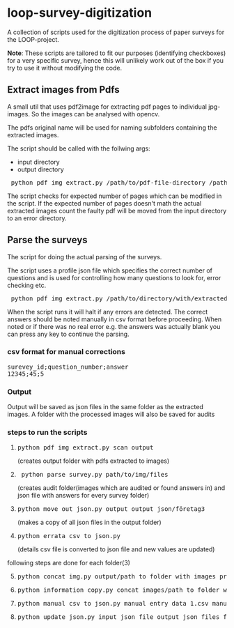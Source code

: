 # loop-survey-digitization

A collection of scripts used for the digitization process of paper surveys for the LOOP-project.

**Note**: These scripts are tailored to fit our purposes (identifying checkboxes) for a very specific survey, hence this will unlikely work out of the box if you try to use it without modifying the code.

## Extract images from Pdfs
A small util that uses pdf2image for extracting pdf pages to individual jpg-images. So the images can be analysed with opencv.

The pdfs original name will be used for naming subfolders containing the extracted images. 

The script should be called with the follwing args: 

* input directory 
* output directory

<pre> python pdf_img_extract.py /path/to/pdf-file-directory /path/to/output-directory </pre>

The script checks for expected number of pages which can be modified in the script. 
If the expected number of pages doesn't math the actual extracted images count the faulty pdf will be moved from the input directory to an error directory.

## Parse the surveys
The script for doing the actual parsing of the surveys. 

The script uses a profile json file which specifies the correct number of questions and is used for controlling how many questions to look for, error checking etc. 

<pre> python pdf_img_extract.py /path/to/directory/with/extracted/images </pre>

When the script runs it will halt if any errors are detected. The correct answers should be noted manually in csv format before proceeding.
When noted or if there was no real error e.g. the answers was actually blank you can press any key to continue the parsing. 

### csv format for manual corrections
<pre>
surevey_id;question_number;answer
12345;45;5
</pre>

### Output

Output will be saved as json files in the same folder as the extracted images. A folder with the processed images will also be saved for audits


### steps to run the scripts
1. <pre>python pdf_img_extract.py scan output </pre> (creates output folder with pdfs extracted to images)
2. <pre> python parse_survey.py path/to/img/files </pre>(creates audit folder(images which are audited or found answers in) and json file with answers for every survey folder)
3. <pre>python move_out_json.py output output_json/företag3 </pre>(makes a copy of all json files in the output folder)
4. <pre>python errata_csv_to_json.py </pre>(details csv file is converted to json file and new values are updated)

following steps are done for each folder(3)

5. <pre>python concat_img.py output/path_to_folder_with_images </path_to_folder_with_images>pre> (adds two images into one)
6. <pre>python information_copy.py concat_images/path_to_folder_with_images </pre>
7. <pre>python manual_csv_to_json.py manual_entry_data_1.csv manual_entry_data_1.json </pre>
8. <pre>python update_json.py input_json_file output_json_files_folder</pre>
